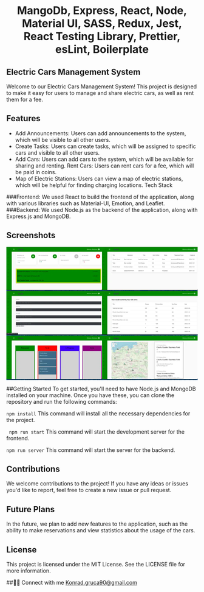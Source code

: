  <h1 align="center">MangoDb, Express, React, Node, Material UI, SASS, Redux, Jest, React Testing Library, Prettier, esLint, Boilerplate</h1>


## Electric Cars Management System
Welcome to our Electric Cars Management System! This project is designed to make it easy for users to manage and share electric cars, as well as rent them for a fee.

## Features
- Add Announcements: Users can add announcements to the system, which will be visible to all other users.
- Create Tasks: Users can create tasks, which will be assigned to specific cars and visible to all other users.
- Add Cars: Users can add cars to the system, which will be available for sharing and renting.
Rent Cars: Users can rent cars for a fee, which will be paid in coins.
- Map of Electric Stations: Users can view a map of electric stations, which will be helpful for finding charging locations.
Tech Stack

###Frontend: We used React to build the frontend of the application, along with various libraries such as Material-UI, Emotion, and Leaflet.
###Backend: We used Node.js as the backend of the application, along with Express.js and MongoDB.

## Screenshots
<div style="display: grid; grid-template-columns: repeat(2, 1fr); grid-template-rows: repeat(3, 1fr);">
  <img src="./cars/car1.webp" alt="car1">
  <img src="./cars/car2.webp" alt="car2">
  <img src="./cars/car3.webp" alt="car3">
  <img src="./cars/car4.webp" alt="car4">
  <img src="./cars/car5.webp" alt="car5">
  <img src="./cars/car6.webp" alt="car6">
</div>


##Getting Started
To get started, you'll need to have Node.js and MongoDB installed on your machine. Once you have these, you can clone the repository and run the following commands:

``` npm install ```
This command will install all the necessary dependencies for the project.

``` npm run start```
This command will start the development server for the frontend.

```npm run server```
This command will start the server for the backend.


## Contributions
We welcome contributions to the project! If you have any ideas or issues you'd like to report, feel free to create a new issue or pull request.

## Future Plans
In the future, we plan to add new features to the application, such as the ability to make reservations and view statistics about the usage of the cars.

## License
This project is licensed under the MIT License. See the LICENSE file for more information.

##👨‍💻 Connect with me
Konrad.gruca90@gmail.com
